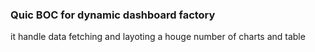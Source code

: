 ### Quic BOC for dynamic dashboard factory

it handle data fetching and layoting a houge number of charts and table
